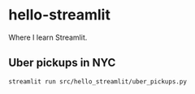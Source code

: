 # hello-streamlit

Where I learn Streamlit.

## Uber pickups in NYC

``` sh
streamlit run src/hello_streamlit/uber_pickups.py
```
